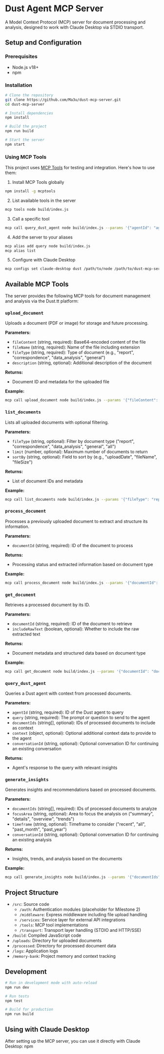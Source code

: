 

# Dust Agent MCP Server

A Model Context Protocol (MCP) server for document processing and analysis, designed to work with Claude Desktop via STDIO transport.

## Setup and Configuration

### Prerequisites

- Node.js v18+
- npm

### Installation

```bash
# Clone the repository
git clone https://github.com/Ma3u/dust-mcp-server.git
cd dust-mcp-server

# Install dependencies
npm install

# Build the project
npm run build

# Start the server
npm start
```

### Using MCP Tools

This project uses [MCP Tools](https://github.com/f/mcptools) for testing and integration. Here's how to use them:

1. Install MCP Tools globally

```bash
npm install -g mcptools
```

2. List available tools in the server

```bash
mcp tools node build/index.js
```

3. Call a specific tool

```bash
mcp call query_dust_agent node build/index.js --params '{"agentId": "agent-id", "query": "Your question or prompt here", "documentIds": ["doc-id-1", "doc-id-2"], "context": {"additionalInfo": "Any extra context"}, "conversationId": "optional-conversation-id"}'
```

4. Add the server to your aliases

```bash
mcp alias add query node build/index.js
mcp alias list
```

5. Configure with Claude Desktop

```bash
mcp configs set claude-desktop dust /path/to/node /path/to/dust-mcp-server/build/index.js
```

## Available MCP Tools

The server provides the following MCP tools for document management and analysis via the Dust.tt platform:

### `upload_document`

Uploads a document (PDF or image) for storage and future processing.

**Parameters:**

- `fileContent` (string, required): Base64-encoded content of the file
- `fileName` (string, required): Name of the file including extension
- `fileType` (string, required): Type of document (e.g., "report", "correspondence", "data_analysis", "general")
- `description` (string, optional): Additional description of the document

**Returns:**

- Document ID and metadata for the uploaded file

**Example:**

```bash
mcp call upload_document node build/index.js --params '{"fileContent": "base64-encoded-content", "fileName": "report.pdf", "fileType": "report", "description": "Quarterly analysis report"}'
```

### `list_documents`

Lists all uploaded documents with optional filtering.

**Parameters:**

- `fileType` (string, optional): Filter by document type ("report", "correspondence", "data_analysis", "general", "all")
- `limit` (number, optional): Maximum number of documents to return
- `sortBy` (string, optional): Field to sort by (e.g., "uploadDate", "fileName", "fileSize")

**Returns:**

- List of document IDs and metadata

**Example:**

```bash
mcp call list_documents node build/index.js --params '{"fileType": "report", "limit": 10, "sortBy": "uploadDate"}'
```

### `process_document`

Processes a previously uploaded document to extract and structure its information.

**Parameters:**

- `documentId` (string, required): ID of the document to process

**Returns:**

- Processing status and extracted information based on document type

**Example:**

```bash
mcp call process_document node build/index.js --params '{"documentId": "doc-id-123"}'
```

### `get_document`

Retrieves a processed document by its ID.

**Parameters:**

- `documentId` (string, required): ID of the document to retrieve
- `includeRawText` (boolean, optional): Whether to include the raw extracted text

**Returns:**

- Document metadata and structured data based on document type

**Example:**

```bash
mcp call get_document node build/index.js --params '{"documentId": "doc-id-123", "includeRawText": true}'
```

### `query_dust_agent`

Queries a Dust agent with context from processed documents.

**Parameters:**

- `agentId` (string, required): ID of the Dust agent to query
- `query` (string, required): The prompt or question to send to the agent
- `documentIds` (string[], optional): IDs of processed documents to include as context
- `context` (object, optional): Optional additional context data to provide to the agent
- `conversationId` (string, optional): Optional conversation ID for continuing an existing conversation

**Returns:**

- Agent's response to the query with relevant insights

### `generate_insights`

Generates insights and recommendations based on processed documents.

**Parameters:**

- `documentIds` (string[], required): IDs of processed documents to analyze
- `focusArea` (string, optional): Area to focus the analysis on ("summary", "details", "overview", "trends")
- `timeframe` (string, optional): Timeframe to consider ("recent", "all", "past_month", "past_year")
- `conversationId` (string, optional): Optional conversation ID for continuing an existing analysis

**Returns:**

- Insights, trends, and analysis based on the documents

**Example:**

```bash
mcp call generate_insights node build/index.js --params '{"documentIds": ["doc-id-1", "doc-id-2"], "focusArea": "summary", "timeframe": "past_month", "conversationId": "optional-conversation-id"}'
```

## Project Structure

- `/src`: Source code
  - `/auth`: Authentication modules (placeholder for Milestone 2)
  - `/middleware`: Express middleware including file upload handling
  - `/services`: Service layer for external API integrations
  - `/tools`: MCP tool implementations
  - `/transport`: Transport layer handling (STDIO and HTTP/SSE)
- `/build`: Compiled JavaScript code
- `/uploads`: Directory for uploaded documents
- `/processed`: Directory for processed document data
- `/logs`: Application logs
- `/memory-bank`: Project memory and context tracking

## Development

```bash
# Run in development mode with auto-reload
npm run dev

# Run tests
npm test

# Build for production
npm run build
```

## Using with Claude Desktop

After setting up the MCP server, you can use it directly with Claude Desktop:
npm 
